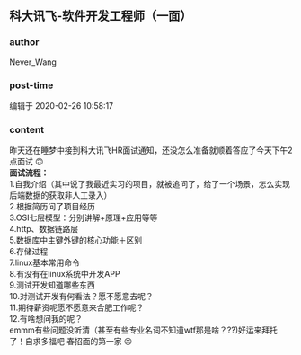 ## 科大讯飞-软件开发工程师（一面）
### author 
Never_Wang
### post-time 

编辑于  2020-02-26 10:58:17
### content 
<div class="post-topic-des nc-post-content">
 <div>
  昨天还在睡梦中接到科大讯飞HR面试通知，还没怎么准备就顺着答应了今天下午2点面试
  <span>
   🙃
  </span>
 </div>
 <div>
  <strong>
   面试流程：
  </strong>
 </div>
 <div>
  1.自我介绍（其中说了我最近实习的项目，就被追问了，给了一个场景，怎么实现后端数据的获取非人工录入）
 </div>
 <div>
  2.根据简历问了项目经历
 </div>
 <div>
  3.OSI七层模型：分别讲解+原理+应用等等
 </div>
 <div>
  4.http、数据链路层
 </div>
 <div>
  5.数据库中主键外键的核心功能＋区别
 </div>
 <div>
  6.存储过程
 </div>
 <div>
  7.linux基本常用命令
 </div>
 <div>
  8.有没有在linux系统中开发APP
 </div>
 <div>
  9.测试开发知道哪些东西
 </div>
 <div>
  10.对测试开发有何看法？愿不愿意去呢？
 </div>
 <div>
  11.期待薪资呢愿不愿意来合肥工作呢？
 </div>
 <div>
  12.有啥想问我的呢？
 </div>
 <div>
  emmm有些问题没听清（甚至有些专业名词不知道wtf那是啥？??)好运来拜托了！自求多福吧 春招面的第一家
  <span>
   ☹
  </span>
 </div>
 <div>
  <br/>
 </div>
</div>
